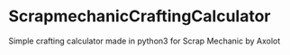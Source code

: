 # ScrapmechanicCraftingCalculator
Simple crafting calculator made in python3 for Scrap Mechanic by Axolot
